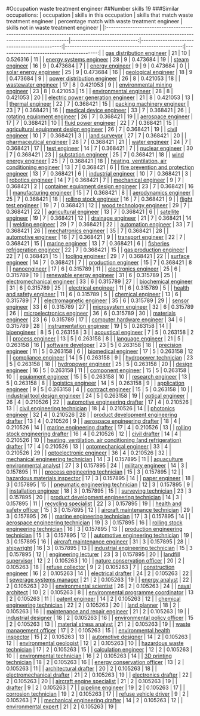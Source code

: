 #Occupation waste treatment engineer
##Number skills 19
###Similar occupations:
| occupation                                                                                                                                  |   skills in this occupation |   skills that match waste treatment engineer |   percentage match with waste treatment engineer |   skills not in waste treatment engineer |
|:--------------------------------------------------------------------------------------------------------------------------------------------|----------------------------:|---------------------------------------------:|-------------------------------------------------:|-----------------------------------------:|
| [gas distribution engineer](gas_distribution_engineer.md)                                                                                   |                          21 |                                           10 |                                         0.526316 |                                       11 |
| [energy systems engineer](energy_systems_engineer.md)                                                                                       |                          28 |                                            9 |                                         0.473684 |                                       19 |
| [steam engineer](steam_engineer.md)                                                                                                         |                          16 |                                            9 |                                         0.473684 |                                        7 |
| [energy engineer](energy_engineer.md)                                                                                                       |                           9 |                                            9 |                                         0.473684 |                                        0 |
| [solar energy engineer](solar_energy_engineer.md)                                                                                           |                          25 |                                            9 |                                         0.473684 |                                       16 |
| [geological engineer](geological_engineer.md)                                                                                               |                          18 |                                            9 |                                         0.473684 |                                        9 |
| [power distribution engineer](power_distribution_engineer.md)                                                                               |                          26 |                                            8 |                                         0.421053 |                                       18 |
| [wastewater engineer](wastewater_engineer.md)                                                                                               |                          17 |                                            8 |                                         0.421053 |                                        9 |
| [environmental mining engineer](environmental_mining_engineer.md)                                                                           |                          23 |                                            8 |                                         0.421053 |                                       15 |
| [environmental engineer](environmental_engineer.md)                                                                                         |                          28 |                                            8 |                                         0.421053 |                                       20 |
| [electric power generation engineer](electric_power_generation_engineer.md)                                                                 |                          21 |                                            8 |                                         0.421053 |                                       13 |
| [thermal engineer](thermal_engineer.md)                                                                                                     |                          22 |                                            7 |                                         0.368421 |                                       15 |
| [packing machinery engineer](packing_machinery_engineer.md)                                                                                 |                          23 |                                            7 |                                         0.368421 |                                       16 |
| [medical device engineer](medical_device_engineer.md)                                                                                       |                          33 |                                            7 |                                         0.368421 |                                       26 |
| [rotating equipment engineer](rotating_equipment_engineer.md)                                                                               |                          26 |                                            7 |                                         0.368421 |                                       19 |
| [aerospace engineer](aerospace_engineer.md)                                                                                                 |                          17 |                                            7 |                                         0.368421 |                                       10 |
| [fluid power engineer](fluid_power_engineer.md)                                                                                             |                          22 |                                            7 |                                         0.368421 |                                       15 |
| [agricultural equipment design engineer](agricultural_equipment_design_engineer.md)                                                         |                          26 |                                            7 |                                         0.368421 |                                       19 |
| [civil engineer](civil_engineer.md)                                                                                                         |                          10 |                                            7 |                                         0.368421 |                                        3 |
| [land surveyor](land_surveyor.md)                                                                                                           |                          27 |                                            7 |                                         0.368421 |                                       20 |
| [pharmaceutical engineer](pharmaceutical_engineer.md)                                                                                       |                          28 |                                            7 |                                         0.368421 |                                       21 |
| [water engineer](water_engineer.md)                                                                                                         |                          24 |                                            7 |                                         0.368421 |                                       17 |
| [test engineer](test_engineer.md)                                                                                                           |                          14 |                                            7 |                                         0.368421 |                                        7 |
| [nuclear engineer](nuclear_engineer.md)                                                                                                     |                          30 |                                            7 |                                         0.368421 |                                       23 |
| [substation engineer](substation_engineer.md)                                                                                               |                          25 |                                            7 |                                         0.368421 |                                       18 |
| [wind energy engineer](wind_energy_engineer.md)                                                                                             |                          25 |                                            7 |                                         0.368421 |                                       18 |
| [heating, ventilation, air conditioning engineer](heating,_ventilation,_air_conditioning_engineer.md)                                       |                          13 |                                            7 |                                         0.368421 |                                        6 |
| [fire prevention and protection engineer](fire_prevention_and_protection_engineer.md)                                                       |                          13 |                                            7 |                                         0.368421 |                                        6 |
| [industrial engineer](industrial_engineer.md)                                                                                               |                          10 |                                            7 |                                         0.368421 |                                        3 |
| [robotics engineer](robotics_engineer.md)                                                                                                   |                          14 |                                            7 |                                         0.368421 |                                        7 |
| [mechanical engineer](mechanical_engineer.md)                                                                                               |                           9 |                                            7 |                                         0.368421 |                                        2 |
| [container equipment design engineer](container_equipment_design_engineer.md)                                                               |                          23 |                                            7 |                                         0.368421 |                                       16 |
| [manufacturing engineer](manufacturing_engineer.md)                                                                                         |                          15 |                                            7 |                                         0.368421 |                                        8 |
| [aerodynamics engineer](aerodynamics_engineer.md)                                                                                           |                          25 |                                            7 |                                         0.368421 |                                       18 |
| [rolling stock engineer](rolling_stock_engineer.md)                                                                                         |                          16 |                                            7 |                                         0.368421 |                                        9 |
| [flight test engineer](flight_test_engineer.md)                                                                                             |                          19 |                                            7 |                                         0.368421 |                                       12 |
| [wood technology engineer](wood_technology_engineer.md)                                                                                     |                          29 |                                            7 |                                         0.368421 |                                       22 |
| [agricultural engineer](agricultural_engineer.md)                                                                                           |                          13 |                                            7 |                                         0.368421 |                                        6 |
| [satellite engineer](satellite_engineer.md)                                                                                                 |                          19 |                                            7 |                                         0.368421 |                                       12 |
| [drainage engineer](drainage_engineer.md)                                                                                                   |                          21 |                                            7 |                                         0.368421 |                                       14 |
| [welding engineer](welding_engineer.md)                                                                                                     |                          29 |                                            7 |                                         0.368421 |                                       22 |
| [automation engineer](automation_engineer.md)                                                                                               |                          33 |                                            7 |                                         0.368421 |                                       26 |
| [mechatronics engineer](mechatronics_engineer.md)                                                                                           |                          35 |                                            7 |                                         0.368421 |                                       28 |
| [automotive engineer](automotive_engineer.md)                                                                                               |                          16 |                                            7 |                                         0.368421 |                                        9 |
| [transport engineer](transport_engineer.md)                                                                                                 |                          22 |                                            7 |                                         0.368421 |                                       15 |
| [marine engineer](marine_engineer.md)                                                                                                       |                          13 |                                            7 |                                         0.368421 |                                        6 |
| [fisheries refrigeration engineer](fisheries_refrigeration_engineer.md)                                                                     |                          22 |                                            7 |                                         0.368421 |                                       15 |
| [gas production engineer](gas_production_engineer.md)                                                                                       |                          22 |                                            7 |                                         0.368421 |                                       15 |
| [tooling engineer](tooling_engineer.md)                                                                                                     |                          29 |                                            7 |                                         0.368421 |                                       22 |
| [surface engineer](surface_engineer.md)                                                                                                     |                          14 |                                            7 |                                         0.368421 |                                        7 |
| [production engineer](production_engineer.md)                                                                                               |                          15 |                                            7 |                                         0.368421 |                                        8 |
| [nanoengineer](nanoengineer.md)                                                                                                             |                          17 |                                            6 |                                         0.315789 |                                       11 |
| [electronics engineer](electronics_engineer.md)                                                                                             |                          25 |                                            6 |                                         0.315789 |                                       19 |
| [renewable energy engineer](renewable_energy_engineer.md)                                                                                   |                          31 |                                            6 |                                         0.315789 |                                       25 |
| [electromechanical engineer](electromechanical_engineer.md)                                                                                 |                          33 |                                            6 |                                         0.315789 |                                       27 |
| [biochemical engineer](biochemical_engineer.md)                                                                                             |                          31 |                                            6 |                                         0.315789 |                                       25 |
| [electrical engineer](electrical_engineer.md)                                                                                               |                          11 |                                            6 |                                         0.315789 |                                        5 |
| [health and safety engineer](health_and_safety_engineer.md)                                                                                 |                          11 |                                            6 |                                         0.315789 |                                        5 |
| [chemical engineer](chemical_engineer.md)                                                                                                   |                          13 |                                            6 |                                         0.315789 |                                        7 |
| [electromagnetic engineer](electromagnetic_engineer.md)                                                                                     |                          35 |                                            6 |                                         0.315789 |                                       29 |
| [sensor engineer](sensor_engineer.md)                                                                                                       |                          33 |                                            6 |                                         0.315789 |                                       27 |
| [microsystem engineer](microsystem_engineer.md)                                                                                             |                          32 |                                            6 |                                         0.315789 |                                       26 |
| [microelectronics engineer](microelectronics_engineer.md)                                                                                   |                          36 |                                            6 |                                         0.315789 |                                       30 |
| [materials engineer](materials_engineer.md)                                                                                                 |                          23 |                                            6 |                                         0.315789 |                                       17 |
| [computer hardware engineer](computer_hardware_engineer.md)                                                                                 |                          34 |                                            6 |                                         0.315789 |                                       28 |
| [instrumentation engineer](instrumentation_engineer.md)                                                                                     |                          19 |                                            5 |                                         0.263158 |                                       14 |
| [bioengineer](bioengineer.md)                                                                                                               |                           8 |                                            5 |                                         0.263158 |                                        3 |
| [acoustical engineer](acoustical_engineer.md)                                                                                               |                           7 |                                            5 |                                         0.263158 |                                        2 |
| [process engineer](process_engineer.md)                                                                                                     |                          13 |                                            5 |                                         0.263158 |                                        8 |
| [language engineer](language_engineer.md)                                                                                                   |                          21 |                                            5 |                                         0.263158 |                                       16 |
| [software developer](software_developer.md)                                                                                                 |                          23 |                                            5 |                                         0.263158 |                                       18 |
| [precision engineer](precision_engineer.md)                                                                                                 |                          11 |                                            5 |                                         0.263158 |                                        6 |
| [biomedical engineer](biomedical_engineer.md)                                                                                               |                          17 |                                            5 |                                         0.263158 |                                       12 |
| [compliance engineer](compliance_engineer.md)                                                                                               |                          14 |                                            5 |                                         0.263158 |                                        9 |
| [hydropower technician](hydropower_technician.md)                                                                                           |                          23 |                                            5 |                                         0.263158 |                                       18 |
| [hydropower engineer](hydropower_engineer.md)                                                                                               |                          25 |                                            5 |                                         0.263158 |                                       20 |
| [design engineer](design_engineer.md)                                                                                                       |                          16 |                                            5 |                                         0.263158 |                                       11 |
| [component engineer](component_engineer.md)                                                                                                 |                          15 |                                            5 |                                         0.263158 |                                       10 |
| [equipment engineer](equipment_engineer.md)                                                                                                 |                          15 |                                            5 |                                         0.263158 |                                       10 |
| [research engineer](research_engineer.md)                                                                                                   |                          13 |                                            5 |                                         0.263158 |                                        8 |
| [logistics engineer](logistics_engineer.md)                                                                                                 |                          14 |                                            5 |                                         0.263158 |                                        9 |
| [application engineer](application_engineer.md)                                                                                             |                           9 |                                            5 |                                         0.263158 |                                        4 |
| [contract engineer](contract_engineer.md)                                                                                                   |                          15 |                                            5 |                                         0.263158 |                                       10 |
| [industrial tool design engineer](industrial_tool_design_engineer.md)                                                                       |                          24 |                                            5 |                                         0.263158 |                                       19 |
| [optical engineer](optical_engineer.md)                                                                                                     |                          26 |                                            4 |                                         0.210526 |                                       22 |
| [automotive engineering drafter](automotive_engineering_drafter.md)                                                                         |                          17 |                                            4 |                                         0.210526 |                                       13 |
| [civil engineering technician](civil_engineering_technician.md)                                                                             |                          18 |                                            4 |                                         0.210526 |                                       14 |
| [photonics engineer](photonics_engineer.md)                                                                                                 |                          32 |                                            4 |                                         0.210526 |                                       28 |
| [product development engineering drafter](product_development_engineering_drafter.md)                                                       |                          13 |                                            4 |                                         0.210526 |                                        9 |
| [aerospace engineering drafter](aerospace_engineering_drafter.md)                                                                           |                          18 |                                            4 |                                         0.210526 |                                       14 |
| [marine engineering drafter](marine_engineering_drafter.md)                                                                                 |                          17 |                                            4 |                                         0.210526 |                                       13 |
| [rolling stock engineering drafter](rolling_stock_engineering_drafter.md)                                                                   |                          16 |                                            4 |                                         0.210526 |                                       12 |
| [civil drafter](civil_drafter.md)                                                                                                           |                          14 |                                            4 |                                         0.210526 |                                       10 |
| [heating, ventilation, air conditioning (and refrigeration) drafter](heating,_ventilation,_air_conditioning_(and_refrigeration)_drafter.md) |                          17 |                                            4 |                                         0.210526 |                                       13 |
| [optomechanical engineer](optomechanical_engineer.md)                                                                                       |                          33 |                                            4 |                                         0.210526 |                                       29 |
| [optoelectronic engineer](optoelectronic_engineer.md)                                                                                       |                          36 |                                            4 |                                         0.210526 |                                       32 |
| [mechanical engineering technician](mechanical_engineering_technician.md)                                                                   |                          14 |                                            3 |                                         0.157895 |                                       11 |
| [aquaculture environmental analyst](aquaculture_environmental_analyst.md)                                                                   |                          27 |                                            3 |                                         0.157895 |                                       24 |
| [military engineer](military_engineer.md)                                                                                                   |                          14 |                                            3 |                                         0.157895 |                                       11 |
| [process engineering technician](process_engineering_technician.md)                                                                         |                          15 |                                            3 |                                         0.157895 |                                       12 |
| [hazardous materials inspector](hazardous_materials_inspector.md)                                                                           |                          17 |                                            3 |                                         0.157895 |                                       14 |
| [paper engineer](paper_engineer.md)                                                                                                         |                          18 |                                            3 |                                         0.157895 |                                       15 |
| [pneumatic engineering technician](pneumatic_engineering_technician.md)                                                                     |                          12 |                                            3 |                                         0.157895 |                                        9 |
| [installation engineer](installation_engineer.md)                                                                                           |                          18 |                                            3 |                                         0.157895 |                                       15 |
| [surveying technician](surveying_technician.md)                                                                                             |                          23 |                                            3 |                                         0.157895 |                                       20 |
| [product development engineering technician](product_development_engineering_technician.md)                                                 |                          14 |                                            3 |                                         0.157895 |                                       11 |
| [recycling specialist](recycling_specialist.md)                                                                                             |                          22 |                                            3 |                                         0.157895 |                                       19 |
| [health and safety officer](health_and_safety_officer.md)                                                                                   |                          15 |                                            3 |                                         0.157895 |                                       12 |
| [aircraft maintenance technician](aircraft_maintenance_technician.md)                                                                       |                          29 |                                            3 |                                         0.157895 |                                       26 |
| [marine engineering technician](marine_engineering_technician.md)                                                                           |                          17 |                                            3 |                                         0.157895 |                                       14 |
| [aerospace engineering technician](aerospace_engineering_technician.md)                                                                     |                          19 |                                            3 |                                         0.157895 |                                       16 |
| [rolling stock engineering technician](rolling_stock_engineering_technician.md)                                                             |                          16 |                                            3 |                                         0.157895 |                                       13 |
| [production engineering technician](production_engineering_technician.md)                                                                   |                          15 |                                            3 |                                         0.157895 |                                       12 |
| [automotive engineering technician](automotive_engineering_technician.md)                                                                   |                          19 |                                            3 |                                         0.157895 |                                       16 |
| [aircraft maintenance engineer](aircraft_maintenance_engineer.md)                                                                           |                          31 |                                            3 |                                         0.157895 |                                       28 |
| [shipwright](shipwright.md)                                                                                                                 |                          16 |                                            3 |                                         0.157895 |                                       13 |
| [industrial engineering technician](industrial_engineering_technician.md)                                                                   |                          15 |                                            3 |                                         0.157895 |                                       12 |
| [engineering lecturer](engineering_lecturer.md)                                                                                             |                          23 |                                            3 |                                         0.157895 |                                       20 |
| [landfill supervisor](landfill_supervisor.md)                                                                                               |                          12 |                                            2 |                                         0.105263 |                                       10 |
| [nature conservation officer](nature_conservation_officer.md)                                                                               |                          20 |                                            2 |                                         0.105263 |                                       18 |
| [refuse collector](refuse_collector.md)                                                                                                     |                           9 |                                            2 |                                         0.105263 |                                        7 |
| [construction engineer](construction_engineer.md)                                                                                           |                          16 |                                            2 |                                         0.105263 |                                       14 |
| [electrical drafter](electrical_drafter.md)                                                                                                 |                          24 |                                            2 |                                         0.105263 |                                       22 |
| [sewerage systems manager](sewerage_systems_manager.md)                                                                                     |                          21 |                                            2 |                                         0.105263 |                                       19 |
| [energy analyst](energy_analyst.md)                                                                                                         |                          22 |                                            2 |                                         0.105263 |                                       20 |
| [environmental scientist](environmental_scientist.md)                                                                                       |                          26 |                                            2 |                                         0.105263 |                                       24 |
| [naval architect](naval_architect.md)                                                                                                       |                          10 |                                            2 |                                         0.105263 |                                        8 |
| [environmental programme coordinator](environmental_programme_coordinator.md)                                                               |                          13 |                                            2 |                                         0.105263 |                                       11 |
| [patent engineer](patent_engineer.md)                                                                                                       |                          14 |                                            2 |                                         0.105263 |                                       12 |
| [chemical engineering technician](chemical_engineering_technician.md)                                                                       |                          22 |                                            2 |                                         0.105263 |                                       20 |
| [land planner](land_planner.md)                                                                                                             |                          18 |                                            2 |                                         0.105263 |                                       16 |
| [maintenance and repair engineer](maintenance_and_repair_engineer.md)                                                                       |                          21 |                                            2 |                                         0.105263 |                                       19 |
| [industrial designer](industrial_designer.md)                                                                                               |                          18 |                                            2 |                                         0.105263 |                                       16 |
| [environmental policy officer](environmental_policy_officer.md)                                                                             |                          15 |                                            2 |                                         0.105263 |                                       13 |
| [material stress analyst](material_stress_analyst.md)                                                                                       |                          21 |                                            2 |                                         0.105263 |                                       19 |
| [waste management officer](waste_management_officer.md)                                                                                     |                          17 |                                            2 |                                         0.105263 |                                       15 |
| [environmental health inspector](environmental_health_inspector.md)                                                                         |                          15 |                                            2 |                                         0.105263 |                                       13 |
| [automotive designer](automotive_designer.md)                                                                                               |                          14 |                                            2 |                                         0.105263 |                                       12 |
| [environmental geologist](environmental_geologist.md)                                                                                       |                          12 |                                            2 |                                         0.105263 |                                       10 |
| [hazardous waste technician](hazardous_waste_technician.md)                                                                                 |                          17 |                                            2 |                                         0.105263 |                                       15 |
| [calculation engineer](calculation_engineer.md)                                                                                             |                          12 |                                            2 |                                         0.105263 |                                       10 |
| [environmental technician](environmental_technician.md)                                                                                     |                          16 |                                            2 |                                         0.105263 |                                       14 |
| [3D printing technician](3D_printing_technician.md)                                                                                         |                          18 |                                            2 |                                         0.105263 |                                       16 |
| [energy conservation officer](energy_conservation_officer.md)                                                                               |                          13 |                                            2 |                                         0.105263 |                                       11 |
| [architectural drafter](architectural_drafter.md)                                                                                           |                          20 |                                            2 |                                         0.105263 |                                       18 |
| [electromechanical drafter](electromechanical_drafter.md)                                                                                   |                          21 |                                            2 |                                         0.105263 |                                       19 |
| [electronics drafter](electronics_drafter.md)                                                                                               |                          22 |                                            2 |                                         0.105263 |                                       20 |
| [aircraft engine specialist](aircraft_engine_specialist.md)                                                                                 |                          21 |                                            2 |                                         0.105263 |                                       19 |
| [drafter](drafter.md)                                                                                                                       |                           9 |                                            2 |                                         0.105263 |                                        7 |
| [pipeline engineer](pipeline_engineer.md)                                                                                                   |                          19 |                                            2 |                                         0.105263 |                                       17 |
| [corrosion technician](corrosion_technician.md)                                                                                             |                          19 |                                            2 |                                         0.105263 |                                       17 |
| [refuse vehicle driver](refuse_vehicle_driver.md)                                                                                           |                           9 |                                            2 |                                         0.105263 |                                        7 |
| [mechanical engineering drafter](mechanical_engineering_drafter.md)                                                                         |                          14 |                                            2 |                                         0.105263 |                                       12 |
| [environmental expert](environmental_expert.md)                                                                                             |                          21 |                                            2 |                                         0.105263 |                                       19 |
